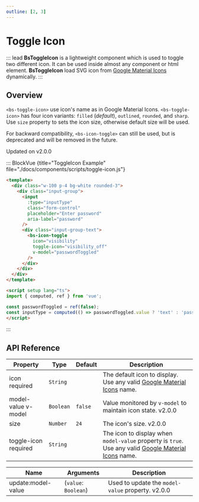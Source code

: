 ```yaml
---
outline: [2, 3]
---
```


# Toggle Icon

::: lead
**BsToggleIcon** is a lightweight component which is used to toggle two different icon. It can be used
inside almost any component or html element. **BsToggleIcon** load SVG icon from
[Google Material Icons](https://fonts.google.com/icons?icon.set=Material+Icons) dynamically.
:::

## Overview

`<bs-toggle-icon>` use icon's name as in Google Material Icons.
`<bs-toggle-icon>` has four icon variants: `filled` (_default_), `outlined`, `rounded`,
and `sharp`. Use `size` property to sets the icon size, otherwise default size will be used.

For backward compatibility, `<bs-icon-toggle>` can still be used, but is deprecated
and will be removed in the future.

<SmallNote color="teal">Updated on v2.0.0</SmallNote>

::: BlockVue {title="ToggleIcon Example" file="./docs/components/scripts/toggle-icon.js"}

```html
<template>
  <div class="w-100 p-4 bg-white rounded-3">
    <div class="input-group">
      <input
        :type="inputType"
        class="form-control"
        placeholder="Enter password"
        aria-label="password"
      />
      <div class="input-group-text">
        <bs-icon-toggle
          icon="visibility"
          toggle-icon="visibility_off"
          v-model="passwordToggled"
        />
      </div>
    </div>
  </div>
</template>

<script setup lang="ts">
import { computed, ref } from 'vue';

const passwordToggled = ref(false);
const inputType = computed(() => passwordToggled.value ? 'text' : 'password');
</script>
```
:::


## API Reference

<BsTabs v-model="tabs1active" variant="material" color="grey-700" class="doc-api-reference">
  <BsTab label="Props" url="#api-reference">
    <div class="doc-table-responsive doc-table-props">

| Property | Type      | Default  | Description |
|----------|-----------|----------|-------------|
| icon <Badge type="danger">required</Badge> | `String` |  | The default icon to display. Use any valid [Google Material Icons](https://fonts.google.com/icons?icon.set=Material+Icons) name. |
| model-value <Badge type="tip">v-model</Badge> | `Boolean` | `false`  | Value monitored by `v-model` to maintain icon state. <BsBadge color="info">v2.0.0</BsBadge> |
| size     | `Number` | `24`      | The icon's size. <BsBadge color="info">v2.0.0</BsBadge> |
| toggle-icon <Badge type="danger">required</Badge> | `String` |  | The icon to display when `model-value` property is `true`. Use any valid [Google Material Icons](https://fonts.google.com/icons?icon.set=Material+Icons) name. |

</div>
  </BsTab>
  <BsTab label="Events" url="#api-reference">
    <div class="doc-table-responsive doc-table-3cols">

| Name   | Arguments | Description |
|--------|---------------|-------------|
| update:model-value | (`value`: `Boolean`) | Used to update the `model-value` property. <BsBadge color="info">v2.0.0</BsBadge> |

</div>
  </BsTab>
</BsTabs>


<script setup lang="ts">
import { computed, ref } from 'vue';

const passwordToggled = ref(false);
const inputType = computed(() => passwordToggled.value ? 'text' : 'password');
const tabs1active = ref(0);
</script>
